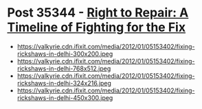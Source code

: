# Post 35344 - [Right to Repair: A Timeline of Fighting for the Fix](https://www.ifixit.com/News/35344/right-to-repair-a-timeline-of-fighting-for-the-fix)

- https://valkyrie.cdn.ifixit.com/media/2012/01/05153402/fixing-rickshaws-in-delhi-300x200.jpeg
- https://valkyrie.cdn.ifixit.com/media/2012/01/05153402/fixing-rickshaws-in-delhi-768x512.jpeg
- https://valkyrie.cdn.ifixit.com/media/2012/01/05153402/fixing-rickshaws-in-delhi-324x216.jpeg
- https://valkyrie.cdn.ifixit.com/media/2012/01/05153402/fixing-rickshaws-in-delhi-450x300.jpeg
